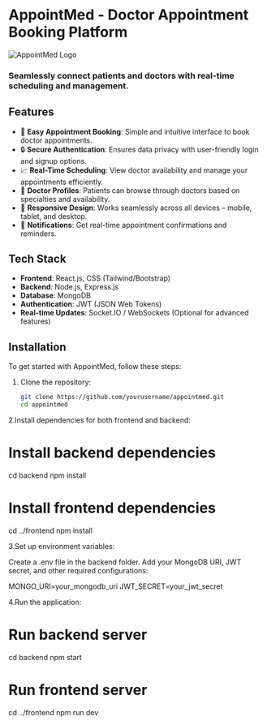 # AppointMed - Doctor Appointment Booking Platform

![AppointMed Logo](https://via.placeholder.com/150) <!-- You can add your project logo here -->

### Seamlessly connect patients and doctors with real-time scheduling and management.

## Features

- 📅 **Easy Appointment Booking**: Simple and intuitive interface to book doctor appointments.
- 🔒 **Secure Authentication**: Ensures data privacy with user-friendly login and signup options.
- 📈 **Real-Time Scheduling**: View doctor availability and manage your appointments efficiently.
- 🏥 **Doctor Profiles**: Patients can browse through doctors based on specialties and availability.
- 📱 **Responsive Design**: Works seamlessly across all devices – mobile, tablet, and desktop.
- 💬 **Notifications**: Get real-time appointment confirmations and reminders.

## Tech Stack

- **Frontend**: React.js, CSS (Tailwind/Bootstrap)
- **Backend**: Node.js, Express.js
- **Database**: MongoDB
- **Authentication**: JWT (JSON Web Tokens)
- **Real-time Updates**: Socket.IO / WebSockets (Optional for advanced features)
  
## Installation

To get started with AppointMed, follow these steps:

1. Clone the repository:
   ```bash
   git clone https://github.com/yourusername/appointmed.git
   cd appointmed
2.Install dependencies for both frontend and backend:
   
# Install backend dependencies
cd backend
npm install

# Install frontend dependencies
cd ../frontend
npm install

3.Set up environment variables:

Create a .env file in the backend folder.
Add your MongoDB URI, JWT secret, and other required configurations:

MONGO_URI=your_mongodb_uri
JWT_SECRET=your_jwt_secret

4.Run the application:

# Run backend server
cd backend
npm start

# Run frontend server
cd ../frontend
npm run dev
